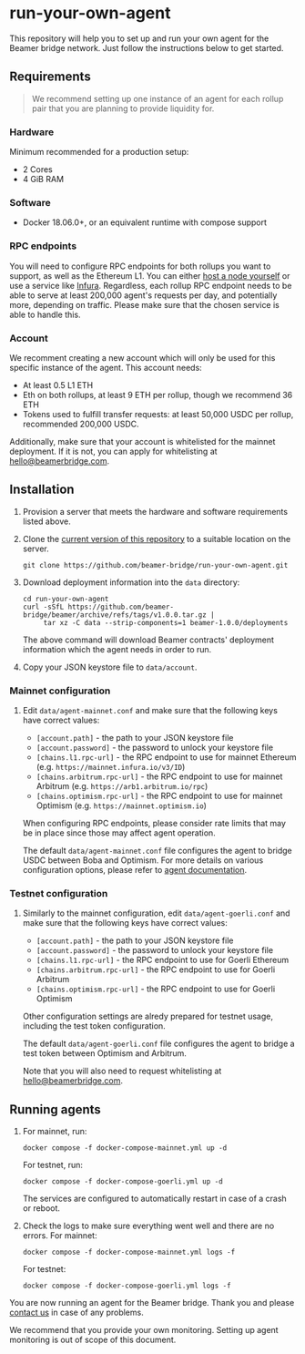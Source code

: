 # run-your-own-agent

This repository will help you to set up and run your own agent for the Beamer
bridge network. Just follow the instructions below to get started.

## Requirements

> We recommend setting up one instance of an agent for each rollup pair that you
> are planning to provide liquidity for.

### Hardware

Minimum recommended for a production setup:
* 2 Cores
* 4 GiB RAM

### Software
* Docker 18.06.0+, or an equivalent runtime with compose support

### RPC endpoints

You will need to configure RPC endpoints for both rollups you want to support,
as well as the Ethereum L1. You can either [host a node
yourself](https://ethereum.org/en/developers/docs/nodes-and-clients/run-a-node/)
or use a service like [Infura](https://infura.io/). Regardless, each rollup RPC
endpoint needs to be able to serve at least 200,000 agent's requests per day,
and potentially more, depending on traffic. Please make sure that the chosen
service is able to handle this.

### Account

We recomment creating a new account which will only be used for this specific
instance of the agent. This account needs:
* At least 0.5 L1 ETH
* Eth on both rollups, at least 9 ETH per rollup, though we recommend 36 ETH
* Tokens used to fulfill transfer requests: at least 50,000 USDC per rollup,
  recommended 200,000 USDC.

Additionally, make sure that your account is whitelisted for the mainnet deployment.
If it is not, you can apply for whitelisting at hello@beamerbridge.com.


## Installation
1. Provision a server that meets the hardware and software requirements listed
   above.

1. Clone the [current version of this
   repository](https://github.com/beamer-bridge/run-your-own-agent) to
   a suitable location on the server.

   ```shell
   git clone https://github.com/beamer-bridge/run-your-own-agent.git
   ```

1. Download deployment information into the `data` directory:

    ```shell
    cd run-your-own-agent
    curl -sSfL https://github.com/beamer-bridge/beamer/archive/refs/tags/v1.0.0.tar.gz |
         tar xz -C data --strip-components=1 beamer-1.0.0/deployments
    ```

    The above command will download Beamer contracts' deployment information which the
    agent needs in order to run.

1. Copy your JSON keystore file to `data/account`.


### Mainnet configuration

1. Edit `data/agent-mainnet.conf` and make sure that the following keys have correct values:

   - `[account.path]` - the path to your JSON keystore file
   - `[account.password]` - the password to unlock your keystore file
   - `[chains.l1.rpc-url]` - the RPC endpoint to use for mainnet Ethereum (e.g. `https://mainnet.infura.io/v3/ID`)
   - `[chains.arbitrum.rpc-url]` - the RPC endpoint to use for mainnet Arbitrum (e.g. `https://arb1.arbitrum.io/rpc`)
   - `[chains.optimism.rpc-url]` - the RPC endpoint to use for mainnet Optimism (e.g. `https://mainnet.optimism.io`)

   When configuring RPC endpoints, please consider rate limits that may be in
   place since those may affect agent operation.

   The default `data/agent-mainnet.conf` file configures the agent to bridge USDC
   between Boba and Optimism. For more details on various configuration options, please
   refer to [agent documentation](https://docs.beamerbridge.com/configuration.html).


### Testnet configuration

1. Similarly to the mainnet configuration, edit `data/agent-goerli.conf` and make
   sure that the following keys have correct values:

   - `[account.path]` - the path to your JSON keystore file
   - `[account.password]` - the password to unlock your keystore file
   - `[chains.l1.rpc-url]` - the RPC endpoint to use for Goerli Ethereum
   - `[chains.arbitrum.rpc-url]` - the RPC endpoint to use for Goerli Arbitrum
   - `[chains.optimism.rpc-url]` - the RPC endpoint to use for Goerli Optimism

   Other configuration settings are alredy prepared for testnet usage,
   including the test token configuration.

   The default `data/agent-goerli.conf` file configures the agent to bridge a
   test token between Optimism and Arbitrum.

   Note that you will also need to request whitelisting at hello@beamerbridge.com.

## Running agents

1. For mainnet, run:

   ```
   docker compose -f docker-compose-mainnet.yml up -d
   ```

   For testnet, run:

   ```
   docker compose -f docker-compose-goerli.yml up -d
   ```

   The services are configured to automatically restart in case of a crash or reboot.

1. Check the logs to make sure everything went well and there are no errors.
   For mainnet:

   ```
   docker compose -f docker-compose-mainnet.yml logs -f
   ```

   For testnet:

   ```
   docker compose -f docker-compose-goerli.yml logs -f
   ```

You are now running an agent for the Beamer bridge. Thank you and please
[contact us](mailto:contact@beamerbridge.com) in case of any problems.

We recommend that you provide your own monitoring. Setting up agent monitoring
is out of scope of this document.
